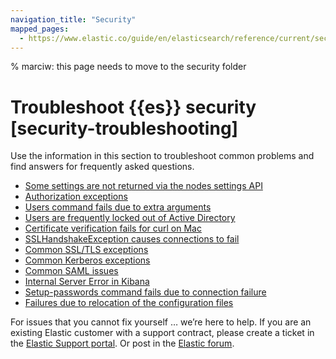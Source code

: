 ```yaml
---
navigation_title: "Security"
mapped_pages:
  - https://www.elastic.co/guide/en/elasticsearch/reference/current/security-troubleshooting.html
---
```


% marciw: this page needs to move to the security folder

# Troubleshoot {{es}} security [security-troubleshooting]

Use the information in this section to troubleshoot common problems and find answers for frequently asked questions.

* [Some settings are not returned via the nodes settings API](../security/security-trb-settings.md)
* [Authorization exceptions](../security/security-trb-roles.md)
* [Users command fails due to extra arguments](../security/security-trb-extraargs.md)
* [Users are frequently locked out of Active Directory](../security/trouble-shoot-active-directory.md)
* [Certificate verification fails for curl on Mac](../security/trb-security-maccurl.md)
* [SSLHandshakeException causes connections to fail](../security/trb-security-sslhandshake.md)
* [Common SSL/TLS exceptions](../security/trb-security-ssl.md)
* [Common Kerberos exceptions](../security/trb-security-kerberos.md)
* [Common SAML issues](../security/trb-security-saml.md)
* [Internal Server Error in Kibana](../security/trb-security-internalserver.md)
* [Setup-passwords command fails due to connection failure](../security/trb-security-setup.md)
* [Failures due to relocation of the configuration files](../security/trb-security-path.md)

For issues that you cannot fix yourself … we’re here to help. If you are an existing Elastic customer with a support contract, please create a ticket in the [Elastic Support portal](https://support.elastic.co/customers/s/login/). Or post in the [Elastic forum](https://discuss.elastic.co/).













